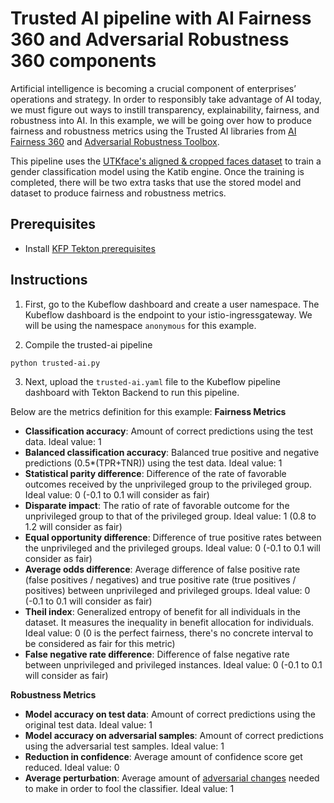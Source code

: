 # Trusted AI pipeline with AI Fairness 360 and Adversarial Robustness 360 components

Artificial intelligence is becoming a crucial component of enterprises’ operations and strategy. In order to responsibly take advantage of AI today, we must figure out ways to instill transparency, explainability, fairness, and robustness into AI. In this example, we will be going over how to produce fairness and robustness metrics using the Trusted AI libraries from [AI Fairness 360](https://github.com/IBM/AIF360) and [Adversarial Robustness Toolbox](https://github.com/IBM/adversarial-robustness-toolbox).

This pipeline uses the [UTKface's aligned & cropped faces dataset](https://susanqq.github.io/UTKFace/) to train a gender classification model using the Katib engine. Once the training is completed, there will be two extra tasks that use the stored model and dataset to produce fairness and robustness metrics.

## Prerequisites 
- Install [KFP Tekton prerequisites](/samples/README.md)

## Instructions

1. First, go to the Kubeflow dashboard and create a user namespace. The Kubeflow dashboard is the endpoint to your istio-ingressgateway. We will be using the namespace `anonymous` for this example.

2. Compile the trusted-ai pipeline
```shell
python trusted-ai.py
```

3. Next, upload the `trusted-ai.yaml` file to the Kubeflow pipeline dashboard with Tekton Backend to run this pipeline.

Below are the metrics definition for this example:
**Fairness Metrics**
- **Classification accuracy**: Amount of correct predictions using the test data. Ideal value: 1
- **Balanced classification accuracy**: Balanced true positive and negative predictions (0.5*(TPR+TNR)) using the test data. Ideal value: 1
- **Statistical parity difference**: Difference of the rate of favorable outcomes received by the unprivileged group to the privileged group. Ideal value: 0 (-0.1 to 0.1 will consider as fair)
- **Disparate impact**: The ratio of rate of favorable outcome for the unprivileged group to that of the privileged group. Ideal value: 1 (0.8 to 1.2 will consider as fair)
- **Equal opportunity difference**: Difference of true positive rates between the unprivileged and the privileged groups. Ideal value: 0 (-0.1 to 0.1 will consider as fair)
- **Average odds difference**: Average difference of false positive rate (false positives / negatives) and true positive rate (true positives / positives) between unprivileged and privileged groups. Ideal value: 0 (-0.1 to 0.1 will consider as fair)
- **Theil index**: Generalized entropy of benefit for all individuals in the dataset. It measures the inequality in benefit allocation for individuals. Ideal value: 0 (0 is the perfect fairness, there's no concrete interval to be considered as fair for this metric)
- **False negative rate difference**: Difference of false negative rate between unprivileged and privileged instances. Ideal value: 0 (-0.1 to 0.1 will consider as fair)

**Robustness Metrics**
- **Model accuracy on test data**: Amount of correct predictions using the original test data. Ideal value: 1
- **Model accuracy on adversarial samples**: Amount of correct predictions using the adversarial test samples. Ideal value: 1
- **Reduction in confidence**: Average amount of confidence score get reduced. Ideal value: 0
- **Average perturbation**: Average amount of [adversarial changes](https://en.wikipedia.org/wiki/Perturbation_theory) needed to make in order to fool the classifier. Ideal value: 1
